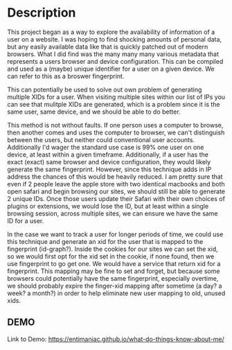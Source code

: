# Description
This project began as a way to explore the availability of information of a user on a website.
I was hoping to find shocking amounts of personal data, but any easily available data like that
is quickly patched out of modern browsers. What I did find was the many many many various metadata
that represents a users browser and device configuration. This can be compiled and used as
a (maybe) unique identifier for a user on a given device. We can refer to this as a broswer fingerprint.

This can potentially be used to solve out own problem of generating multiple XIDs for a user.
When visiting multiple sites within our list of IPs you can see that mulitple XIDs are generated,
which is a problem since it is the same user, same device, and we should be able to do better.

This method is not without faults. If one person uses a computer to browse, then another comes and uses
the computer to browser, we can't distinguish between the users, but neither could conventional
user accounts. Additionally I'd wager the standard use case is 99% one user on one device, at least 
within a given timeframe. Additionally, if a user has the exact (exact) same browser and device
configuration, they would likely generate the same fingerprint. However, since this technique 
adds in IP address the chances of this would be heavily reduced. I am pretty sure that even if 2 people
leave the apple store with two identical macbooks and both open safari and begin browsing our sites, 
we should still be able to generate 2 unique IDs. Once those users update their Safari with their
own choices of plugins or extensions, we would lose the ID, but at least within a single
browsing session, across multiple sites, we can ensure we have the same ID for a user.

In the case we want to track a user for longer periods of time, we could use this technique
and generate an xid for the user that is mapped to the fingerprint (id-graph?). Inside the cookies
for our sites we can set the xid, so we would first opt for the xid set in the cookie, if none found,
then we use fingerprint to go get one. We would have a service that return xid for a fingerprint. This mapping
may be fine to set and forget, but because some browsers could potentially have the same fingerprint,
especially overtime, we should probably expire the finger-xid mapping after sometime
(a day? a week? a month?) in order to help eliminate new user mapping to old, unused xids.


## DEMO
Link to Demo: https://entimaniac.github.io/what-do-things-know-about-me/
